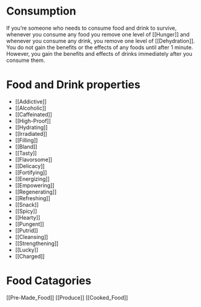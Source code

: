 # Consumption
If you’re someone who needs to consume food and drink to survive, whenever you consume any food you remove one level of [[Hunger]] and whenever you consume any drink, you remove one level of [[Dehydration]]. You do not gain the benefits or the effects of any foods until after 1 minute. However, you gain the benefits and effects of drinks immediately after you consume them.
# Food and Drink properties
- [[Addictive]]
- [[Alcoholic]]
- [[Caffeinated]]
- [[High-Proof]]
- [[Hydrating]]
- [[Irradiated]]
- [[Filling]]
- [[Bland]]
- [[Tasty]]
- [[Flavorsome]]
- [[Delicacy]]
- [[Fortifying]]
- [[Energizing]]
- [[Empowering]]
- [[Regenerating]]
- [[Refreshing]]
- [[Snack]]
- [[Spicy]]
- [[Hearty]]
- [[Pungent]]
- [[Putrid]]
- [[Cleansing]]
- [[Strengthening]]
- [[Lucky]]
- [[Charged]]
# Food Catagories
[[Pre-Made_Food]]
[[Produce]]
[[Cooked_Food]]
